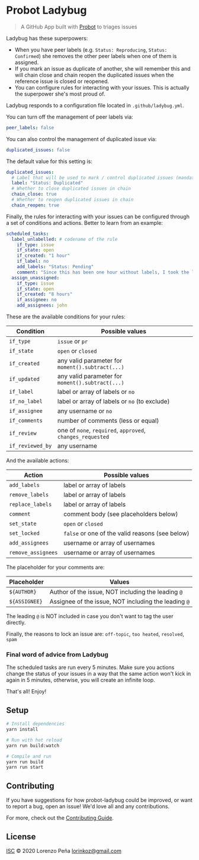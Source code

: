 # Probot Ladybug

> A GitHub App built with [Probot](https://github.com/probot/probot) to triages issues

Ladybug has these superpowers:

- When you have peer labels (e.g. `Status: Reproducing`, `Status: Confirmed`) she removes the other peer labels when one of them is assigned.
- If you mark an issue as duplicate of another, she will remember this and will chain close and chain reopen the duplicated issues when the reference issue is closed or reopened.
- You can configure rules for interacting with your issues. This is actually the superpower she's most proud of.

Ladybug responds to a configuration file located in `.github/ladybug.yml`.

You can turn off the management of peer labels via:

```yml
peer_labels: false
```

You can also control the management of duplicated issue via:

```yml
duplicated_issues: false
```

The default value for this setting is:

```yml
duplicated_issues:
  # Label that will be used to mark / control duplicated issues (mandatory)
  label: "Status: Duplicated"
  # Whether to close duplicated issues in chain
  chain_close: true
  # Whether to reopen duplicated issues in chain
  chain_reopen: true
```

Finally, the rules for interacting with your issues can be configured through a set of conditions and actions.
Better to learn from an example:

```yml
scheduled_tasks:
  label_unlabelled: # codename of the rule
    if_type: issue
    if_state: open
    if_created: "1 hour"
    if_label: no
    add_labels: "Status: Pending"
    comment: "Since this has been one hour without labels, I took the liberty to mark as pending"
  assign_unassigned:
    if_type: issue
    if_state: open
    if_created: "8 hours"
    if_assignee: no
    add_assignees: john
```

These are the available conditions for your rules:

| Condition        | Possible values                                            |
| ---------------- | ---------------------------------------------------------- |
| `if_type`        | `issue` or `pr`                                            |
| `if_state`       | `open` or `closed`                                         |
| `if_created`     | any valid parameter for `moment().subtract(...)`           |
| `if_updated`     | any valid parameter for `moment().subtract(...)`           |
| `if_label`       | label or array of labels or `no`                           |
| `if_no_label`    | label or array of labels or `no` (to exclude)              |
| `if_assignee`    | any username or `no`                                       |
| `if_comments`    | number of comments (less or equal)                         |
| `if_review`      | one of `none`, `required`, `approved`, `changes_requested` |
| `if_reviewed_by` | any username                                               |

And the available actions:

| Action             | Possible values                                 |
| ------------------ | ----------------------------------------------- |
| `add_labels`       | label or array of labels                        |
| `remove_labels`    | label or array of labels                        |
| `replace_labels`   | label or array of labels                        |
| `comment`          | comment body (see placeholders below)           |
| `set_state`        | `open` or `closed`                              |
| `set_locked`       | `false` or one of the valid reasons (see below) |
| `add_assignees`    | username or array of usernames                  |
| `remove_assignees` | username or array of usernames                  |

The placeholder for your comments are:

| Placeholder   | Values                                               |
| ------------- | ---------------------------------------------------- |
| `${AUTHOR}`   | Author of the issue, NOT including the leading `@`   |
| `${ASSIGNEE}` | Assignee of the issue, NOT including the leading `@` |

The leading `@` is NOT included in case you don't want to tag the user directly.

Finally, the reasons to lock an issue are:
`off-topic`, `too heated`, `resolved`, `spam`

### Final word of advice from Ladybug

The scheduled tasks are run every 5 minutes. Make sure you actions change the status of your issues in a way that the
same action won't kick in again in 5 minutes, otherwise, you will create an infinite loop.

That's all! Enjoy!

## Setup

```sh
# Install dependencies
yarn install

# Run with hot reload
yarn run build:watch

# Compile and run
yarn run build
yarn run start
```

## Contributing

If you have suggestions for how probot-ladybug could be improved, or want to report a bug, open an issue! We'd love all and any contributions.

For more, check out the [Contributing Guide](CONTRIBUTING.md).

## License

[ISC](LICENSE) © 2020 Lorenzo Peña <lorinkoz@gmail.com>
